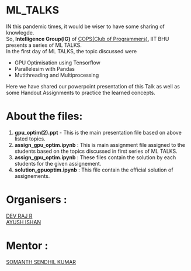 # ML_TALKS

IN this pandemic times, it would be wiser to have some sharing of knowlegde.<br>
So, <B>Intelligence Group(IG)</B> of <a href ="https://www.copsiitbhu.co.in/">COPS(Club of Programmers)</a>, IIT BHU presents a series of ML TALKS.<br>
In the first day of ML TALKS, the topic discussed were 
<ul>
  <li>GPU Optimisation using Tensorflow</li> 
  <li>Parallelesim with Pandas</li> 
  <li>Mutithreading and Multiprocessing</li>
</ul>

Here we have shared our powerpoint presentation of this Talk as well as some Handout Assignments to practice the learned concepts.

# About the files:

   1.  <B>gpu_optim(2).ppt</B> - This is the main presentation file based on above listed topics.<br>
   2.  <B>assign_gpu_optim.ipynb</B> : This is main assignment file assigned to the students based on the topics discussed in first series of ML TALKS.<br>
   3.  <B><name>assign_gpu_optim.ipynb</B> : These files contain the solution by each students for the given assignement.<br>
   4.  <B>solution_gpuoptim.ipynb</B> : This file contain the official solution of assignements.<br>
 
 
 # Organisers :
   
  <a href = "https://github.com/dev-raj-1729">DEV RAJ R</a><br>
  <a href = "https://github.com/AYUSH-ISHAN">AYUSH ISHAN</a>
  
 # Mentor :
  
  <a href = "https://github.com/hex-plex">SOMANTH SENDHIL KUMAR</a>
  
